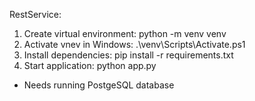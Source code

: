 RestService:
1. Create virtual environment: python -m venv venv
2. Activate vnev in Windows: .\venv\Scripts\Activate.ps1
3. Install dependencies: pip install -r requirements.txt
4. Start application: python app.py
* Needs running PostgeSQL database
